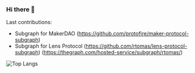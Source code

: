 ### Hi there 👋

Last contributions:
+ Subgraph for MakerDAO
(https://github.com/protofire/maker-protocol-subgraph)
+ Subgraph for Lens Protocol
(https://github.com/rtomas/lens-protocol-subgraph)
(https://thegraph.com/hosted-service/subgraph/rtomas/)

![Top Langs](https://github-readme-stats.vercel.app/api/top-langs/?username=rtomas&langs_count=6)


<!--
**rtomas/rtomas** is a ✨ _special_ ✨ repository because its `README.md` (this file) appears on your GitHub profile.

Here are some ideas to get you started:

- 🔭 I’m currently working on ...
- 🌱 I’m currently learning ...
- 👯 I’m looking to collaborate on ...
- 🤔 I’m looking for help with ...
- 💬 Ask me about ...
- 📫 How to reach me: ...
- 😄 Pronouns: ...
- ⚡ Fun fact: ...
-->
